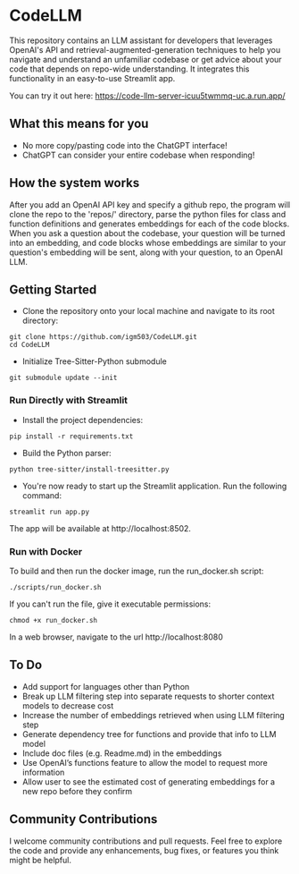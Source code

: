 # CodeLLM

This repository contains an LLM assistant for developers that leverages OpenAI's API and retrieval-augmented-generation techniques to help you navigate and understand an unfamiliar codebase or get advice about your code that depends on repo-wide understanding. It integrates this functionality in an easy-to-use Streamlit app.

You can try it out here: https://code-llm-server-icuu5twmmq-uc.a.run.app/

## What this means for you

- No more copy/pasting code into the ChatGPT interface!
- ChatGPT can consider your entire codebase when responding!

## How the system works
After you add an OpenAI API key and specify a github repo, the program will clone the repo to the 'repos/' directory, parse the python files for class and function definitions and generates embeddings for each of the code blocks. When you ask a question about the codebase, your question will be turned into an embedding, and code blocks whose embeddings are similar to your question's embedding will be sent, along with your question, to an OpenAI LLM.

## Getting Started

- Clone the repository onto your local machine and navigate to its root directory:
```
git clone https://github.com/igm503/CodeLLM.git
cd CodeLLM
```
- Initialize Tree-Sitter-Python submodule
```
git submodule update --init
```

### Run Directly with Streamlit 

- Install the project dependencies:
```
pip install -r requirements.txt
```
- Build the Python parser:
```
python tree-sitter/install-treesitter.py
```
- You're now ready to start up the Streamlit application. Run the following command:
```
streamlit run app.py
```
The app will be available at http://localhost:8502.

### Run with Docker

To build and then run the docker image, run the run_docker.sh script:
```
./scripts/run_docker.sh
```
If you can't run the file, give it executable permissions:
```
chmod +x run_docker.sh
```
In a web browser, navigate to the url http://localhost:8080

## To Do

- Add support for languages other than Python
- Break up LLM filtering step into separate requests to shorter context models to decrease cost
- Increase the number of embeddings retrieved when using LLM filtering step
- Generate dependency tree for functions and provide that info to LLM model
- Include doc files (e.g. Readme.md) in the embeddings
- Use OpenAI’s functions feature to allow the model to request more information
- Allow user to see the estimated cost of generating embeddings for a new repo before they confirm

## Community Contributions
I welcome community contributions and pull requests. Feel free to explore the code and provide any enhancements, bug fixes, or features you think might be helpful.
